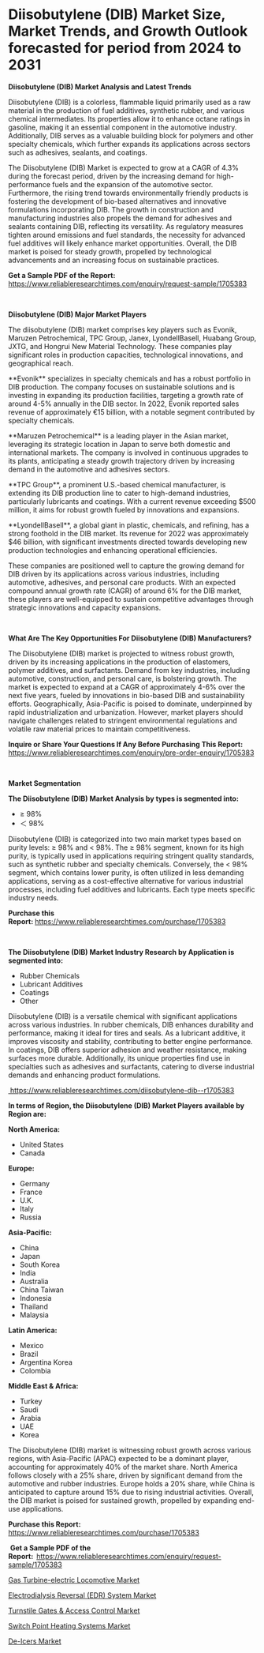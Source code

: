 <p><h1>Diisobutylene (DIB) Market Size, Market Trends, and Growth Outlook forecasted for period from 2024 to 2031</h1></p><p><strong>Diisobutylene (DIB) Market Analysis and Latest Trends</strong></p>
<p><p>Diisobutylene (DIB) is a colorless, flammable liquid primarily used as a raw material in the production of fuel additives, synthetic rubber, and various chemical intermediates. Its properties allow it to enhance octane ratings in gasoline, making it an essential component in the automotive industry. Additionally, DIB serves as a valuable building block for polymers and other specialty chemicals, which further expands its applications across sectors such as adhesives, sealants, and coatings.</p><p>The Diisobutylene (DIB) Market is expected to grow at a CAGR of 4.3% during the forecast period, driven by the increasing demand for high-performance fuels and the expansion of the automotive sector. Furthermore, the rising trend towards environmentally friendly products is fostering the development of bio-based alternatives and innovative formulations incorporating DIB. The growth in construction and manufacturing industries also propels the demand for adhesives and sealants containing DIB, reflecting its versatility. As regulatory measures tighten around emissions and fuel standards, the necessity for advanced fuel additives will likely enhance market opportunities. Overall, the DIB market is poised for steady growth, propelled by technological advancements and an increasing focus on sustainable practices.</p></p>
<p><strong>Get a Sample PDF of the Report:&nbsp;</strong> <a href="https://www.reliableresearchtimes.com/enquiry/request-sample/1705383?utm_campaign=1572&utm_medium=2&utm_source=Github&utm_content=ia&utm_term=21102024&utm_id=diisobutylene-dib">https://www.reliableresearchtimes.com/enquiry/request-sample/1705383</a></p>
<p>&nbsp;</p>
<p><strong>Diisobutylene (DIB) Major Market Players</strong></p>
<p><p>The diisobutylene (DIB) market comprises key players such as Evonik, Maruzen Petrochemical, TPC Group, Janex, LyondellBasell, Huabang Group, JXTG, and Hongrui New Material Technology. These companies play significant roles in production capacities, technological innovations, and geographical reach.</p><p>**Evonik** specializes in specialty chemicals and has a robust portfolio in DIB production. The company focuses on sustainable solutions and is investing in expanding its production facilities, targeting a growth rate of around 4-5% annually in the DIB sector. In 2022, Evonik reported sales revenue of approximately €15 billion, with a notable segment contributed by specialty chemicals.</p><p>**Maruzen Petrochemical** is a leading player in the Asian market, leveraging its strategic location in Japan to serve both domestic and international markets. The company is involved in continuous upgrades to its plants, anticipating a steady growth trajectory driven by increasing demand in the automotive and adhesives sectors.</p><p>**TPC Group**, a prominent U.S.-based chemical manufacturer, is extending its DIB production line to cater to high-demand industries, particularly lubricants and coatings. With a current revenue exceeding $500 million, it aims for robust growth fueled by innovations and expansions.</p><p>**LyondellBasell**, a global giant in plastic, chemicals, and refining, has a strong foothold in the DIB market. Its revenue for 2022 was approximately $46 billion, with significant investments directed towards developing new production technologies and enhancing operational efficiencies.</p><p>These companies are positioned well to capture the growing demand for DIB driven by its applications across various industries, including automotive, adhesives, and personal care products. With an expected compound annual growth rate (CAGR) of around 6% for the DIB market, these players are well-equipped to sustain competitive advantages through strategic innovations and capacity expansions.</p></p>
<p>&nbsp;</p>
<p><strong>What Are The Key Opportunities For Diisobutylene (DIB) Manufacturers?</strong></p>
<p><p>The Diisobutylene (DIB) market is projected to witness robust growth, driven by its increasing applications in the production of elastomers, polymer additives, and surfactants. Demand from key industries, including automotive, construction, and personal care, is bolstering growth. The market is expected to expand at a CAGR of approximately 4-6% over the next five years, fueled by innovations in bio-based DIB and sustainability efforts. Geographically, Asia-Pacific is poised to dominate, underpinned by rapid industrialization and urbanization. However, market players should navigate challenges related to stringent environmental regulations and volatile raw material prices to maintain competitiveness.</p></p>
<p><strong>Inquire or Share Your Questions If Any Before Purchasing This Report:</strong> <a href="https://www.reliableresearchtimes.com/enquiry/pre-order-enquiry/1705383?utm_campaign=1572&utm_medium=2&utm_source=Github&utm_content=ia&utm_term=21102024&utm_id=diisobutylene-dib">https://www.reliableresearchtimes.com/enquiry/pre-order-enquiry/1705383</a></p>
<p>&nbsp;</p>
<p><strong>Market Segmentation</strong></p>
<p><strong>The Diisobutylene (DIB) Market Analysis by types is segmented into:</strong></p>
<p><ul><li>≥ 98%</li><li>＜ 98%</li></ul></p>
<p><p>Diisobutylene (DIB) is categorized into two main market types based on purity levels: ≥ 98% and < 98%. The ≥ 98% segment, known for its high purity, is typically used in applications requiring stringent quality standards, such as synthetic rubber and specialty chemicals. Conversely, the < 98% segment, which contains lower purity, is often utilized in less demanding applications, serving as a cost-effective alternative for various industrial processes, including fuel additives and lubricants. Each type meets specific industry needs.</p></p>
<p><strong>Purchase this Report:&nbsp;</strong><a href="https://www.reliableresearchtimes.com/purchase/1705383?utm_campaign=1572&utm_medium=2&utm_source=Github&utm_content=ia&utm_term=21102024&utm_id=diisobutylene-dib">https://www.reliableresearchtimes.com/purchase/1705383</a></p>
<p>&nbsp;</p>
<p><strong>The Diisobutylene (DIB) Market Industry Research by Application is segmented into:</strong></p>
<p><ul><li>Rubber Chemicals</li><li>Lubricant Additives</li><li>Coatings</li><li>Other</li></ul></p>
<p><p>Diisobutylene (DIB) is a versatile chemical with significant applications across various industries. In rubber chemicals, DIB enhances durability and performance, making it ideal for tires and seals. As a lubricant additive, it improves viscosity and stability, contributing to better engine performance. In coatings, DIB offers superior adhesion and weather resistance, making surfaces more durable. Additionally, its unique properties find use in specialties such as adhesives and surfactants, catering to diverse industrial demands and enhancing product formulations.</p></p>
<p><a href="https://www.reliableresearchtimes.com/diisobutylene-dib--r1705383?utm_campaign=1572&utm_medium=2&utm_source=Github&utm_content=ia&utm_term=21102024&utm_id=diisobutylene-dib">&nbsp;https://www.reliableresearchtimes.com/diisobutylene-dib--r1705383</a></p>
<p><strong>In terms of Region, the Diisobutylene (DIB) Market Players available by Region are:</strong></p>
<p>
    <p> <strong> North America: </strong>
        <ul>
            <li>United States</li>
            <li>Canada</li>
        </ul>
        </p> 
    <p> <strong> Europe: </strong>
        <ul>
            <li>Germany</li>
            <li>France</li>
            <li>U.K.</li>
            <li>Italy</li>
            <li>Russia</li>
        </ul>
        </p> 
    <p> <strong> Asia-Pacific: </strong>
        <ul>
            <li>China</li>
            <li>Japan</li>
            <li>South Korea</li>
            <li>India</li>
            <li>Australia</li>
            <li>China Taiwan</li>
            <li>Indonesia</li>
            <li>Thailand</li>
            <li>Malaysia</li>
        </ul>
        </p> 
    <p> <strong> Latin America: </strong>
        <ul>
            <li>Mexico</li>
            <li>Brazil</li>
            <li>Argentina Korea</li>
            <li>Colombia</li>
        </ul>
        </p> 
    <p> <strong> Middle East & Africa: </strong>
        <ul>
            <li>Turkey</li>
            <li>Saudi</li>
            <li>Arabia</li>
            <li>UAE</li>
            <li>Korea</li>
        </ul>
    </p>
    </p>
<p><p>The Diisobutylene (DIB) market is witnessing robust growth across various regions, with Asia-Pacific (APAC) expected to be a dominant player, accounting for approximately 40% of the market share. North America follows closely with a 25% share, driven by significant demand from the automotive and rubber industries. Europe holds a 20% share, while China is anticipated to capture around 15% due to rising industrial activities. Overall, the DIB market is poised for sustained growth, propelled by expanding end-use applications.</p></p>
<p><strong>Purchase this Report: </strong><a href="https://www.reliableresearchtimes.com/purchase/1705383?utm_campaign=1572&utm_medium=2&utm_source=Github&utm_content=ia&utm_term=21102024&utm_id=diisobutylene-dib">https://www.reliableresearchtimes.com/purchase/1705383</a></p>
<p>&nbsp;<strong>Get a Sample PDF of the Report:&nbsp;&nbsp;</strong><a href="https://www.reliableresearchtimes.com/enquiry/request-sample/1705383?utm_campaign=1572&utm_medium=2&utm_source=Github&utm_content=ia&utm_term=21102024&utm_id=diisobutylene-dib">https://www.reliableresearchtimes.com/enquiry/request-sample/1705383</a></p>
<p><strong></strong></p>
<p><p><a href="https://www.linkedin.com/pulse/gas-turbine-electric-locomotive-market-size-segmentation-ai22f?utm_campaign=1572&utm_medium=2&utm_source=Github&utm_content=ia&utm_term=21102024&utm_id=diisobutylene-dib">Gas Turbine-electric Locomotive Market</a></p><p><a href="https://www.linkedin.com/pulse/electrodialysis-reversal-edr-system-market-essentials-ngmcf?utm_campaign=1572&utm_medium=2&utm_source=Github&utm_content=ia&utm_term=21102024&utm_id=diisobutylene-dib">Electrodialysis Reversal (EDR) System Market</a></p><p><a href="https://www.linkedin.com/pulse/turnstile-gates-access-control-revenue-growth-report-2024-2031-w8nzf?utm_campaign=1572&utm_medium=2&utm_source=Github&utm_content=ia&utm_term=21102024&utm_id=diisobutylene-dib">Turnstile Gates & Access Control Market</a></p><p><a href="https://www.linkedin.com/pulse/switch-point-heating-systems-market-research-report-forecast-jp3df?utm_campaign=1572&utm_medium=2&utm_source=Github&utm_content=ia&utm_term=21102024&utm_id=diisobutylene-dib">Switch Point Heating Systems Market</a></p><p><a href="https://www.linkedin.com/pulse/de-icers-market-trends-growth-outlook-2024-2031-glance-reports-ltvvf?utm_campaign=1572&utm_medium=2&utm_source=Github&utm_content=ia&utm_term=21102024&utm_id=diisobutylene-dib">De-Icers Market</a></p></p>